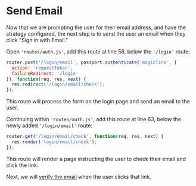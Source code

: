 # Send Email

Now that we are prompting the user for their email address, and have the
strategy configured, the next step is to send the user an email when they click
"Sign in with Email."

Open `'routes/auth.js'`, add this route at line 56, below the `'/login'` route:

```js
router.post('/login/email', passport.authenticate('magiclink', {
  action: 'requestToken',
  failureRedirect: '/login'
}), function(req, res, next) {
  res.redirect('/login/email/check');
});
```

This route will process the form on the login page and send an email to the
user.

Continuing within `'routes/auth.js'`, add this route at line 63, below the newly
added `'/login/email'` route:

```js
router.get('/login/email/check', function(req, res, next) {
  res.render('login/email/check');
});
```

This route will render a page instructing the user to check their email and
click the link.

Next, we will [verify the email](../verify/) when the user clicks that link.
